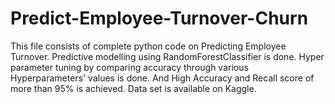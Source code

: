 # Predict-Employee-Turnover-Churn
This file consists of complete python code on Predicting Employee Turnover. Predictive modelling using RandomForestClassifier is done. Hyper parameter tuning by comparing accuracy through various Hyperparameters' values is done. And High Accuracy and Recall score of more than 95% is achieved. Data set is available on Kaggle.
